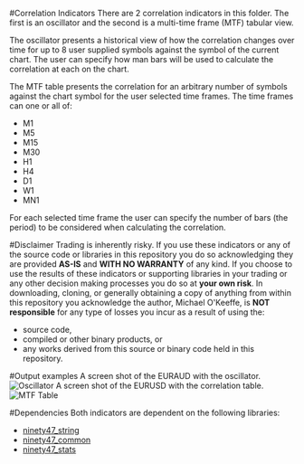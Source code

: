 #Correlation Indicators
There are 2 correlation indicators in this folder. The first is an oscillator and the second is a multi-time frame (MTF) tabular view. 

The oscillator presents a historical view of how the correlation changes over time for up to 8 user supplied symbols 
against the symbol of the current chart. The user can specify how man bars will be used to calculate the correlation
at each on the chart.

The MTF table presents the correlation for an arbitrary number of symbols against the chart symbol 
for the user selected time frames. The time frames can one or all of:
* M1
* M5
* M15
* M30
* H1
* H4
* D1
* W1
* MN1

For each selected time frame the user can specify the number of bars (the period) to be considered when calculating the
correlation.


#Disclaimer
Trading is inherently risky. If you use these indicators or any of the source code or libraries in this repository 
you do so acknowledging they are provided **AS-IS** and **WITH NO WARRANTY** of any kind. If you choose to use the
results of these indicators or supporting libraries in your trading or any other decision making processes you do so 
at **your own risk**. In downloading, cloning, or generally obtaining a copy of anything from within this repository 
you acknowledge the author, Michael O'Keeffe, is **NOT responsible** for any type of losses you incur as a result of 
using the:
* source code, 
* compiled or other binary products, or 
* any works derived from this source or binary code held in this repository.

#Output examples
A screen shot of the EURAUD with the oscillator.
![Oscillator](http://db.tt/MnuRmdWn)
A screen shot of the EURUSD with the correlation table.
![MTF Table](http://db.tt/dv7q1hjz)


#Dependencies
Both indicators are dependent on the following libraries:
* [ninety47_string](https://github.com/ninety47/mt4-libs/tree/master/string)
* [ninety47_common](https://github.com/ninety47/mt4-libs/tree/master/common)
* [ninety47_stats](https://github.com/ninety47/mt4-libs/tree/master/stats)


